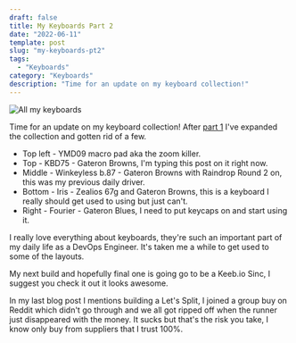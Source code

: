 ```yaml
---
draft: false
title: My Keyboards Part 2
date: "2022-06-11"
template: post
slug: "my-keyboards-pt2"
tags:
  - "Keyboards"
category: "Keyboards"
description: "Time for an update on my keyboard collection!"
---
```

![All my keyboards](https://i.imgur.com/Hns5IKU.png "All my keyboards")

Time for an update on my keyboard collection! After [part 1](https://mikebell.io/posts/my-custom-keyboards) I've expanded the collection and gotten rid of a few.

* Top left - YMD09 macro pad aka the zoom killer.
* Top - KBD75 - Gateron Browns, I'm typing this post on it right now.
* Middle - Winkeyless b.87 - Gateron Browns with Raindrop Round 2 on, this was my previous daily driver.
* Bottom - Iris - Zealios 67g and Gateron Browns, this is a keyboard I really should get used to using but just can't.
* Right - Fourier - Gateron Blues, I need to put keycaps on and start using it.

I really love everything about keyboards, they're such an important part of my daily life as a DevOps Engineer. It's taken me a while to get used to some of the layouts.

My next build and hopefully final one is going go to be a Keeb.io Sinc, I suggest you check it out it looks awesome.

In my last blog post I mentions building a Let's Split, I joined a group buy on Reddit which didn't go through and we all got ripped off when the runner just disappeared with the money. It sucks but that's the risk you take, I know only buy from suppliers that I trust 100%.

